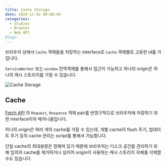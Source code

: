 ```yaml
---
title: Cache Storage
date: 2024-11-02 00:08:44
categories:
  - Studies
  - Browser
  - Web API
#tags:
---
```

브라우저 상에서 `Cache` 객체들을 저장하는 interface로 `Cache` 객체별로 고유한 id를 가집니다.

`ServiceWorker` 또는 `window` 전역객체를 통해서 접근이 가능하고 하나의 origin은 하나의 캐시 스토리지를 가질 수 있습니다.

![Cache Storage](/images/cache_storage.png)

## Cache

[Fetch API](https://developer.mozilla.org/en-US/docs/Web/API/fetch) 의 `Request`, `Response` 객체 pair를 반영구적으로 브라우저에 저장하기 위한 interface이자 메커니즘입니다.

하나의 origin은 여러 개의 cache를 가질 수 있는데, 개별 cache의 flush 주기, 업데이트 주기 등의 cache 관리는 script를 통해서 가능합니다.

단일 cache의 최대용량은 정해져 있기 때문에 브라우저는 디스크 공간을 관리하기 위해 임의의 cache를 제거하거나 심지어 origin이 사용하는 캐시 스토리지 자체를 삭제할 수도 있습니다.
